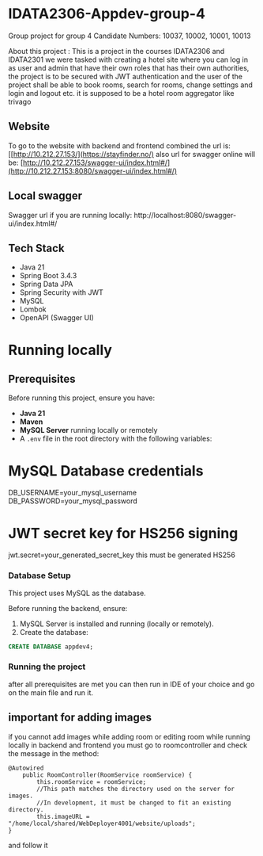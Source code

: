 # IDATA2306-Appdev-group-4
Group project for group 4 
Candidate Numbers: 10037, 10002, 10001, 10013

About this project : This is a project in the courses IDATA2306 and IDATA2301 
we were tasked with creating a hotel site where you can log in as user and admin that have their own roles that has their own 
authorities, the project is to be secured with JWT authentication and the user of the project shall be able to book rooms,
search for rooms, change settings and login and logout etc. it is supposed to be a hotel room aggregator like trivago

## Website
To go to the website with backend and frontend combined the url is: [[http://10.212.27.153/](https://stayfinder.no/)
also url for swagger online will be:  [http://10.212.27.153/swagger-ui/index.html#/](http://10.212.27.153:8080/swagger-ui/index.html#/)

## Local swagger 
Swagger url if you are running locally: http://localhost:8080/swagger-ui/index.html#/

## Tech Stack
- Java 21
- Spring Boot 3.4.3
- Spring Data JPA
- Spring Security with JWT
- MySQL
- Lombok
- OpenAPI (Swagger UI)

# Running locally

## Prerequisites

Before running this project, ensure you have:

- **Java 21**
- **Maven**
- **MySQL Server** running locally or remotely
- A `.env` file in the root directory with the following variables:

# MySQL Database credentials
  DB_USERNAME=your_mysql_username
  DB_PASSWORD=your_mysql_password

# JWT secret key for HS256 signing
  jwt.secret=your_generated_secret_key
  this must be generated HS256

### Database Setup

This project uses MySQL as the database.

Before running the backend, ensure:

1. MySQL Server is installed and running (locally or remotely).
2. Create the database:

```sql
CREATE DATABASE appdev4;
```

### Running the project
after all prerequisites are met you can then run in IDE of your choice and go on the main file and run it.

## important for adding images 
if you cannot add images while adding room or editing room while running locally in backend and frontend you must go to roomcontroller and check the message in the method:
```
@Autowired
    public RoomController(RoomService roomService) {
        this.roomService = roomService;
        //This path matches the directory used on the server for images.
        //In development, it must be changed to fit an existing directory.
        this.imageURL = "/home/local/shared/WebDeployer4001/website/uploads";
}
```
and follow it 

